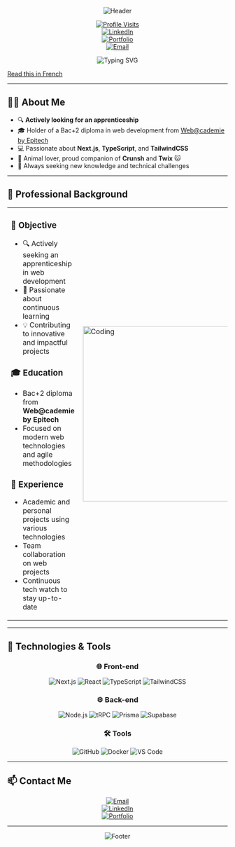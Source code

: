 <div align="center">

![Header](https://capsule-render.vercel.app/api?type=waving&color=0:FE8B30,50:ff9800,100:FE8B30&height=300&section=header&text=Anthony%20Gibilaro&fontSize=60&fontColor=ffffff&animation=fadeIn&fontAlignY=35&desc=Full%20Stack%20Web%20Developer&descAlignY=55&descSize=22)

[![Profile Visits](https://komarev.com/ghpvc/?username=AnthonyGibilaro&color=blueviolet&style=for-the-badge&label=PROFILE%20VIEWS)](https://github.com/AnthonyGibilaro)  
[![LinkedIn](https://img.shields.io/badge/LinkedIn-Connect-0077B5?style=for-the-badge&logo=linkedin)](https://www.linkedin.com/in/anthonygibilaro/)  
[![Portfolio](https://img.shields.io/badge/Portfolio-Visit-4cc9f0?style=for-the-badge&logo=google-chrome)](https://www.gibilab.com)  
[![Email](https://img.shields.io/badge/Email-Contact-4361ee?style=for-the-badge&logo=gmail)](mailto:contact@gibilab.com)  

<img src="https://readme-typing-svg.herokuapp.com?font=Fira+Code&size=22&duration=3000&pause=1000&color=4CC9F0&center=true&vCenter=true&width=600&lines=Full+Stack+Developer;Experience+in+Next.js+and+TypeScript;Looking+for+an+Apprenticeship" alt="Typing SVG" />

</div>

[Read this in French](README.md)

---

## 🧑‍💻 **About Me**

- 🔍 **Actively looking for an apprenticeship**  
- 🎓 Holder of a Bac+2 diploma in web development from [Web@cademie by Epitech](https://www.epitech.eu/)  
- 💻 Passionate about **Next.js**, **TypeScript**, and **TailwindCSS**  
- 🐾 Animal lover, proud companion of **Crunsh** and **Twix** 🐱  
- 🌱 Always seeking new knowledge and technical challenges  

---

## 🚀 **Professional Background**

<table>
<tr>
<td>

### 🎯 **Objective**
- 🔍 Actively seeking an apprenticeship in web development  
- 🌱 Passionate about continuous learning  
- 💡 Contributing to innovative and impactful projects  

### 🎓 **Education**
- Bac+2 diploma from **Web@cademie by Epitech**  
- Focused on modern web technologies and agile methodologies  

### 💼 **Experience**
- Academic and personal projects using various technologies  
- Team collaboration on web projects  
- Continuous tech watch to stay up-to-date  

</td>
<td>

<img align="right" alt="Coding" width="400" src="https://media.giphy.com/media/qgQUggAC3Pfv687qPC/giphy.gif">

</td>
</tr>
</table>

---

## 🚀 **Technologies & Tools**

<div align="center">

### 🌐 **Front-end**

![Next.js](https://img.shields.io/badge/Next.js-000000?style=flat&logo=next.js&logoColor=white)
![React](https://img.shields.io/badge/React-20232A?style=flat&logo=react&logoColor=61DAFB)
![TypeScript](https://img.shields.io/badge/TypeScript-007ACC?style=flat&logo=typescript&logoColor=white)
![TailwindCSS](https://img.shields.io/badge/TailwindCSS-06B6D4?style=flat&logo=tailwindcss&logoColor=white)

### ⚙️ **Back-end**

![Node.js](https://img.shields.io/badge/Node.js-339933?style=flat&logo=node.js&logoColor=white)
![tRPC](https://img.shields.io/badge/tRPC-2596be?style=flat&logo=trpc&logoColor=white)
![Prisma](https://img.shields.io/badge/Prisma-2D3748?style=flat&logo=prisma&logoColor=white)
![Supabase](https://img.shields.io/badge/Supabase-3ECF8E?style=flat&logo=supabase&logoColor=white)

### 🛠️ **Tools**

![GitHub](https://img.shields.io/badge/GitHub-181717?style=flat&logo=github&logoColor=white)
![Docker](https://img.shields.io/badge/Docker-2496ED?style=flat&logo=docker&logoColor=white)
![VS Code](https://img.shields.io/badge/VS_Code-007ACC?style=flat&logo=visual-studio-code&logoColor=white)

</div>

---

## 📫 **Contact Me**

<div align="center">

[![Email](https://img.shields.io/badge/Email-contact@gibilab.com-3c3c3c?style=for-the-badge&logo=gmail&logoColor=white)](mailto:contact@gibilab.com)  
[![LinkedIn](https://img.shields.io/badge/LinkedIn-Anthony%20Gibilaro-0077B5?style=for-the-badge&logo=linkedin&logoColor=white)](https://www.linkedin.com/in/anthonygibilaro)  
[![Portfolio](https://img.shields.io/badge/Portfolio-agibilaro.com-ff9800?style=for-the-badge&logo=google-chrome&logoColor=white)](https://www.gibilab.com)

---

![Footer](https://capsule-render.vercel.app/api?type=waving&color=0:FE8B30,50:ff9800,100:FE8B30&height=200&section=footer&fontAlignY=60&fontColor=fff)

</div>


